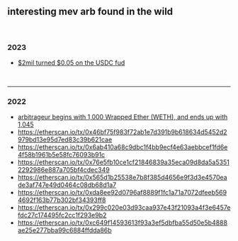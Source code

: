 ## interesting mev arb found in the wild

<br>

### 2023

* [$2mil turned $0.05 on the USDC fud](https://eigenphi.io/mev/ethereum/tx/0x8a6be1e4db4375c1a1c9d1e5c5fcaa5c255b2d24f5da3de05f3b25d7c3508021)


<br>

----

### 2022

* [arbitrageur begins with 1,000 Wrapped Ether (WETH), and ends up with 1,045](https://etherscan.io/tx/0x5e1657ef0e9be9bc72efefe59a2528d0d730d478cfc9e6cdd09af9f997bb3ef4)
* https://etherscan.io/tx/0x46bf75f983f72ab1e7d391b9b618634d5452d2979bd13e95d7ed83c39b621cae 
* https://etherscan.io/tx/0x6ab410a68c9dbc1f4bb9ecf4e63aebbcef1fd6e4f58b1961b5e58fc76093b91c
* https://etherscan.io/tx/0x76e5fb10ce1cf21846839a35eca09d8da5a53512292986e887a705bf4cdec349
* https://etherscan.io/tx/0x565d1b25538e7b8f385d4656e9f3d3e4570eade3af747e49d0464c08db68d1a7
* https://etherscan.io/tx/0xda8ee92d0796af8889f1fc1a71a7072dfeeb5694692f163b77b302bf34393ff8
* https://etherscan.io/tx/0x299c020e03d93caa937e43f21093a4f3e6457efdc27c174495fc2cc1f293e9b2
* https://etherscan.io/tx/0xc649f14593613f93a3ef5dbfba55d50e5b4888ae25e277bba99c6884ffdda86b
